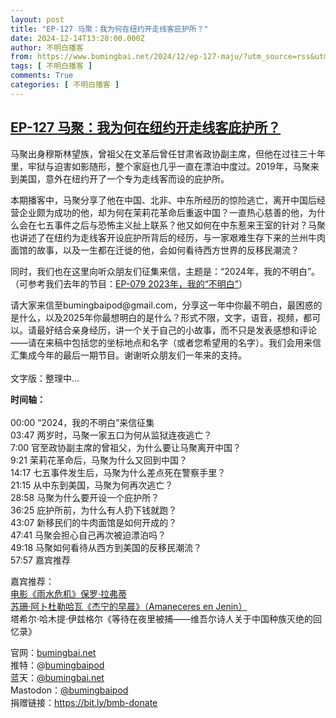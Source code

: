 ```yaml
---
layout: post
title: "EP-127 马聚：我为何在纽约开走线客庇护所？"
date: 2024-12-14T13:20:00.000Z
author: 不明白播客
from: https://www.bumingbai.net/2024/12/ep-127-maju/?utm_source=rss&utm_medium=rss&utm_campaign=ep-127-maju
tags: [ 不明白播客 ]
comments: True
categories: [ 不明白播客 ]
---
```

<!--1734182400000-->
[EP-127 马聚：我为何在纽约开走线客庇护所？](https://www.bumingbai.net/2024/12/ep-127-maju/?utm_source=rss&utm_medium=rss&utm_campaign=ep-127-maju)
------

<div>
<div id="buzzsprout-player-16278028"></div><script src="https://www.buzzsprout.com/1982525/episodes/16278028-.js?container_id=buzzsprout-player-16278028&#038;player=small" type="text/javascript" charset="utf-8"></script><p>马聚出身穆斯林望族，曾祖父在文革后曾任甘肃省政协副主席，但他在过往三十年里，牢狱与迫害如影随形，整个家庭也几乎一直在漂泊中度过。2019年，马聚来到美国，意外在纽约开了一个专为走线客而设的庇护所。</p><p>本期播客中，马聚分享了他在中国、北非、中东所经历的惊险逃亡，离开中国后经营企业颇为成功的他，却为何在茉莉花革命后重返中国？一直热心慈善的他，为什么会在七五事件之后与恐怖主义扯上联系？他又如何在中东惹来王室的针对？马聚也讲述了在纽约为走线客开设庇护所背后的经历，与一家艰难生存下来的兰州牛肉面馆的故事，以及一生都在迁徙的他，会如何看待西方世界的反移民潮流？</p><p>同时，我们也在这里向听众朋友们征集来信，主题是：“2024年，我的不明白”。（可参考我们去年的节目：<a href="https://bit.ly/bmb-079-txt" rel="noreferrer noopener" target="_blank">EP-079 2023年，我的“不明白”</a>）</p><p>请大家来信至bumingbaipod@gmail.com，分享这一年中你最不明白，最困惑的是什么，以及2025年你最想明白的是什么？形式不限，文字，语音，视频，都可以。请最好结合亲身经历，讲一个关于自己的小故事，而不只是发表感想和评论——请在来稿中包括您的坐标地点和名字（或者您希望用的名字）。我们会用来信汇集成今年的最后一期节目。谢谢听众朋友们一年来的支持。<br><br>文字版：整理中&#8230;</p><p><strong>时间轴：<br></strong><br>00:00 “2024，我的不明白”来信征集<br>03:47 两岁时，马聚一家五口为何从监狱连夜逃亡？<br>7:00 官至政协副主席的曾祖父，为什么要让马聚离开中国？<br>9:21 茉莉花革命后，马聚为什么又回到中国？<br>14:17 七五事件发生后，马聚为什么差点死在警察手里？<br>21:15 从中东到美国，马聚为何再次逃亡？<br>28:58 马聚为什么要开设一个庇护所？<br>36:25 庇护所前，为什么有人扔下钱就跑？<br>43:07 新移民们的牛肉面馆是如何开成的？<br>47:41 马聚会担心自己再次被迫漂泊吗？<br>49:18 马聚如何看待从西方到美国的反移民潮流？<br>57:57 嘉宾推荐</p><p>嘉宾推荐：<br><a href="https://movie.douban.com/subject/4304302/" target="_blank" rel="noreferrer noopener">电影《雨水危机》保罗·拉弗蒂<br></a><a href="https://books.google.co.th/books/about/Amaneceres_en_Jenin.html?id=cNNhuQEACAAJ&amp;redir_esc=y" target="_blank" rel="noreferrer noopener">苏珊·阿卜杜勒哈瓦《杰宁的早晨》（Amaneceres en Jenin）<br></a>塔希尔·哈木提·伊兹格尔《等待在夜里被捕——维吾尔诗人关于中国种族灭绝的回忆录》</p><p>官网：<a href="https://www.bumingbai.net/" target="_blank" rel="noreferrer noopener">bumingbai.net</a><br>推特：@<a href="https://twitter.com/bumingbaipod" target="_blank" rel="noreferrer noopener">bumingbaipod</a><br>蓝天：<a href="https://bsky.app/profile/bumingbai.net" target="_blank" rel="noreferrer noopener">@bumingbai.net</a><br>Mastodon：<a href="https://g0v.social/@bumingbaipod" target="_blank" rel="noreferrer noopener">@bumingbaipod</a><br>捐赠链接：<a href="https://bit.ly/bmb-donate" target="_blank" rel="noreferrer noopener">https://bit.ly/bmb-donate</a></p><p></p>
</div>
